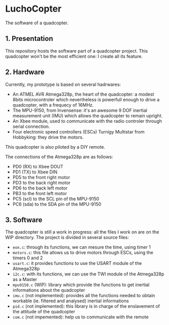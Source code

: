 # LuchoCopter
The software of a quadcopter.


## 1. Presentation

This repository hosts the software part of a quadcopter project. This quadcopter
won't be the most efficient one: I create all its feature.


## 2. Hardware

Currently, my prototype is based on several hadrwares:
- An ATMEL AVR Atmega328p, the heart of the quadcopter: a modest 8bits microcontroler
  which nevertheless is powerfull enough to drive a quadcopter, with a frequecy
  of 16MHz.
- The MPU-9150, from Invensense: it's an awesome 9 DOF inertial measurement unit
  (IMU) which allows the quadcopter to remain upright.
- An Xbee module, used to communicate with the radio controler through serial
  connection.
- Four electronic speed controllers (ESCs) Turnigy Multistar from Hobbyking: they drive the
  motors.

This quadcopter is also piloted by a DIY remote.

The connections of the Atmega328p are as follows:
- PD0 (RX) to Xbee DOUT
- PD1 (TX) to Xbee DIN
- PD5 to the front right motor
- PD3 to the back right motor
- PD6 to the back left motor
- PB3 to the front left motor
- PC5 (scl) to the SCL pin of the MPU-9150
- PC6 (sda) to the SDA pin of the MPU-9150

## 3. Software

The quadcopter is still a work in progress: all the files I work on are on the
WIP directory. The project is divided in several source files:
- `eon.c`: through its functions, we can mesure the time, using timer 1
- `motors.c`: this file allows us to drive motors through ESCs, using the timers
  0 and 2
- `usart.c`: it provides functions to use the USART module of the Atmega328p
- `i2c.c`: with its functions, we can use the TWI module of the Atmega328p
  as a Master
- `mpu9150.c` (WIP): library which provide the functions to get
  inertial informations about the quadcopter
- `imu.c` (not implemented): provides all the functions needed to obtain
  workable (ie. filtered and analysed) inertial informations
- `pid.c` (not implemented): this library is in charge of the enslavement of the attitude of the
  quadcopter
- `com.c` (not impemented): help us to communicate with the remote
